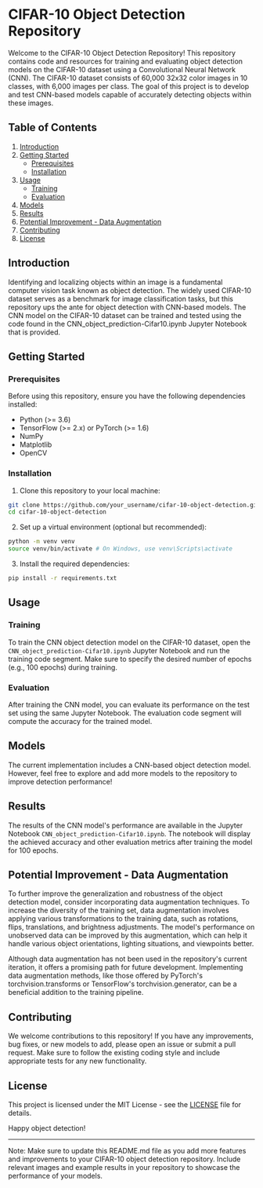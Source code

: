 # CIFAR-10 Object Detection Repository

Welcome to the CIFAR-10 Object Detection Repository! This repository contains code and resources for training and evaluating object detection models on the CIFAR-10 dataset using a Convolutional Neural Network (CNN). The CIFAR-10 dataset consists of 60,000 32x32 color images in 10 classes, with 6,000 images per class. The goal of this project is to develop and test CNN-based models capable of accurately detecting objects within these images.

## Table of Contents

1. [Introduction](#introduction)
2. [Getting Started](#getting-started)
   - [Prerequisites](#prerequisites)
   - [Installation](#installation)
3. [Usage](#usage)
   - [Training](#training)
   - [Evaluation](#evaluation)
4. [Models](#models)
5. [Results](#results)
6. [Potential Improvement - Data Augmentation](#potential-improvement---data-augmentation)
7. [Contributing](#contributing)
8. [License](#license)

## Introduction

Identifying and localizing objects within an image is a fundamental computer vision task known as object detection. The widely used CIFAR-10 dataset serves as a benchmark for image classification tasks, but this repository ups the ante for object detection with CNN-based models. The CNN model on the CIFAR-10 dataset can be trained and tested using the code found in the CNN_object_prediction-Cifar10.ipynb Jupyter Notebook that is provided.

## Getting Started

### Prerequisites

Before using this repository, ensure you have the following dependencies installed:

- Python (>= 3.6)
- TensorFlow (>= 2.x) or PyTorch (>= 1.6)
- NumPy
- Matplotlib
- OpenCV

### Installation

1. Clone this repository to your local machine:

```bash
git clone https://github.com/your_username/cifar-10-object-detection.git
cd cifar-10-object-detection
```

2. Set up a virtual environment (optional but recommended):

```bash
python -m venv venv
source venv/bin/activate # On Windows, use venv\Scripts\activate
```

3. Install the required dependencies:

```bash
pip install -r requirements.txt
```


## Usage

### Training

To train the CNN object detection model on the CIFAR-10 dataset, open the `CNN_object_prediction-Cifar10.ipynb` Jupyter Notebook and run the training code segment. Make sure to specify the desired number of epochs (e.g., 100 epochs) during training.

### Evaluation

After training the CNN model, you can evaluate its performance on the test set using the same Jupyter Notebook. The evaluation code segment will compute the accuracy for the trained model.

## Models

The current implementation includes a CNN-based object detection model. However, feel free to explore and add more models to the repository to improve detection performance!

## Results

The results of the CNN model's performance are available in the Jupyter Notebook `CNN_object_prediction-Cifar10.ipynb`. The notebook will display the achieved accuracy and other evaluation metrics after training the model for 100 epochs.

## Potential Improvement - Data Augmentation

To further improve the generalization and robustness of the object detection model, consider incorporating data augmentation techniques. To increase the diversity of the training set, data augmentation involves applying various transformations to the training data, such as rotations, flips, translations, and brightness adjustments. The model's performance on unobserved data can be improved by this augmentation, which can help it handle various object orientations, lighting situations, and viewpoints better.

Although data augmentation has not been used in the repository's current iteration, it offers a promising path for future development. Implementing data augmentation methods, like those offered by PyTorch's torchvision.transforms or TensorFlow's torchvision.generator, can be a beneficial addition to the training pipeline.

## Contributing

We welcome contributions to this repository! If you have any improvements, bug fixes, or new models to add, please open an issue or submit a pull request. Make sure to follow the existing coding style and include appropriate tests for any new functionality.

## License

This project is licensed under the MIT License - see the [LICENSE](LICENSE) file for details.

Happy object detection!

---

Note: Make sure to update this README.md file as you add more features and improvements to your CIFAR-10 object detection repository. Include relevant images and example results in your repository to showcase the performance of your models.
